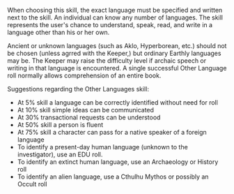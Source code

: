 When choosing this skill, the exact language must be specified and written next to the skill. An individual can know any number of languages. The skill represents the user's chance to understand, speak, read, and write in a language other than his or her own.

Ancient or unknown languages (such as Aklo, Hyperborean, etc.) should not be chosen (unless agrred with the Keeper,) but ordinary Earthly languages may be. The Keeper may raise the difficulty level if archaic speech or writing in that language is encountered. A single successful Other Language roll normally allows comprehension of an entire book.

Suggestions regarding the Other Languages skill:

* At 5% skill a language can be correctly identified without need for roll
* At 10% skill simple ideas can be communicated
* At 30% transactional requests can be understood
* At 50% skill a person is fluent
* At 75% skill a character can pass for a native speaker of a foreign language
* To identify a present-day human language (unknown to the investigator), use an EDU roll.
* To identify an extinct human language, use an Archaeology or History roll
* To identify an alien language, use a Cthulhu Mythos or possibly an Occult roll